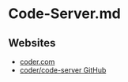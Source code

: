 # Code-Server.md

## Websites

* [coder.com](https://coder.com/)
* [coder/code-server GitHub](https://github.com/coder/code-server)
